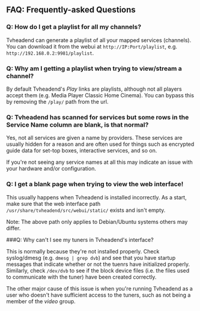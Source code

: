 ## FAQ: Frequently-asked Questions

### Q: How do I get a playlist for all my channels?

Tvheadend can generate a playlist of all your mapped services (channels). You can download it from the webui at `http://IP:Port/playlist`, e.g. `http://192.168.0.2:9981/playlist`.

### Q: Why am I getting a playlist when trying to view/stream a channel?

By default Tvheadend's *Play* links are playlists, although not all players accept them (e.g. Media Player Classic Home Cinema). You can bypass this by removing the `/play/` path from the url.

### Q: Tvheadend has scanned for services but some rows in the Service Name column are blank, is that normal?

Yes, not all services are given a name by providers. These services are usually hidden for a reason and are often used for things such as encrypted guide data for set-top boxes, interactive services, and so on.

If you're not seeing any service names at all this may indicate an issue with your hardware and/or configuration.

### Q: I get a blank page when trying to view the web interface!

This usually happens when Tvheadend is installed incorrectly. As a start, make sure that the web interface path `/usr/share/tvheadend/src/webui/static/` exists and isn't empty. 

Note: The above path only applies to Debian/Ubuntu systems others may differ.

###Q: Why can't I see my tuners in Tvheadend's interface?

This is normally because they're not installed properly. Check syslog/dmesg (e.g. `dmesg | grep dvb`) and see that you have startup 
messages that indicate whether or not the tuenrs have initialized properly. Similarly, check `/dev/dvb` to 
see if the block device files (i.e. the files used to communicate with the tuner) have been created correctly.

The other major cause of this issue is when you're running Tvheadend as a user who doesn't have sufficient
access to the tuners, such as not being a member of the *video* group.
